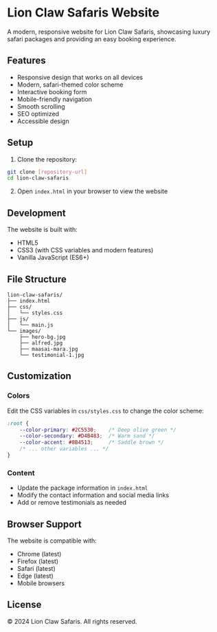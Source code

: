 # Lion Claw Safaris Website

A modern, responsive website for Lion Claw Safaris, showcasing luxury safari packages and providing an easy booking experience.

## Features

- Responsive design that works on all devices
- Modern, safari-themed color scheme
- Interactive booking form
- Mobile-friendly navigation
- Smooth scrolling
- SEO optimized
- Accessible design

## Setup

1. Clone the repository:
```bash
git clone [repository-url]
cd lion-claw-safaris
```

2. Open `index.html` in your browser to view the website

## Development

The website is built with:
- HTML5
- CSS3 (with CSS variables and modern features)
- Vanilla JavaScript (ES6+)

## File Structure

```
lion-claw-safaris/
├── index.html
├── css/
│   └── styles.css
├── js/
│   └── main.js
└── images/
    ├── hero-bg.jpg
    ├── alfred.jpg
    ├── maasai-mara.jpg
    └── testimonial-1.jpg
```

## Customization

### Colors
Edit the CSS variables in `css/styles.css` to change the color scheme:
```css
:root {
    --color-primary: #2C5530;    /* Deep olive green */
    --color-secondary: #D4B483;  /* Warm sand */
    --color-accent: #8B4513;     /* Saddle brown */
    /* ... other variables ... */
}
```

### Content
- Update the package information in `index.html`
- Modify the contact information and social media links
- Add or remove testimonials as needed

## Browser Support

The website is compatible with:
- Chrome (latest)
- Firefox (latest)
- Safari (latest)
- Edge (latest)
- Mobile browsers

## License

© 2024 Lion Claw Safaris. All rights reserved.
